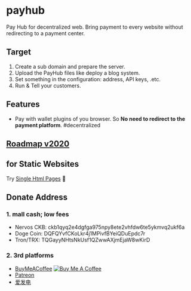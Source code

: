 # payhub
Pay Hub for decentralized web. Bring payment to every website without redirecting to a payment center.


## Target
1. Create a sub domain and prepare the server.
2. Upload the PayHub files like deploy a blog system.
3. Set something in the configuration: address, API keys, .etc.
4. Run & Tell your customers.


## Features
- Pay with wallet plugins of you browser. So **No need to redirect to the payment platform**. #decentralized


## [Roadmap v2020](https://github.com/taurenshaman/payhub/wiki/Roadmap.v2020)

## for Static Websites
Try [Single Html Pages](https://github.com/taurenshaman/payhub/tree/master/src/SinglePages) 🙂

## Donate Address
### 1. mall cash; low fees
* Nervos CKB: ckb1qyq2e4dgfga975npy8ete2vhfdw6te5ykmvq2ukf6a
* Doge Coin: DQFQYvfCKoLkr4j1MPivfBYeiQDuEpdc7r
* Tron/TRX: TQGayyNHtsNkUsf1QZwwAXjmEjaW8wKirD

### 2. 3rd platforms
* [BuyMeACoffee](https://www.buymeacoffee.com/taurenshaman)
   [![Buy Me A Coffee](https://bmc-cdn.nyc3.digitaloceanspaces.com/BMC-button-images/custom_images/orange_img.png)](https://www.buymeacoffee.com/taurenshaman)
* [Patreon](https://www.patreon.com/taurenshaman)
* [爱发电](http://afdian.net/@taurenshaman)
